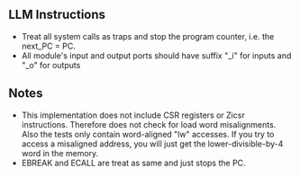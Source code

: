 ## LLM Instructions
- Treat all system calls as traps and stop the program counter, i.e. the next_PC = PC.
- All module's input and output ports should have suffix "_i" for inputs and "_o" for outputs 

## Notes
- This implementation does not include CSR registers or Zicsr instructions. Therefore does not check for load word misalignments. Also the tests only contain word-aligned "lw" accesses. If you try to access a misaligned address, you will just get the lower-divisible-by-4 word in the memory.
- EBREAK and ECALL are treat as same and just stops the PC. 